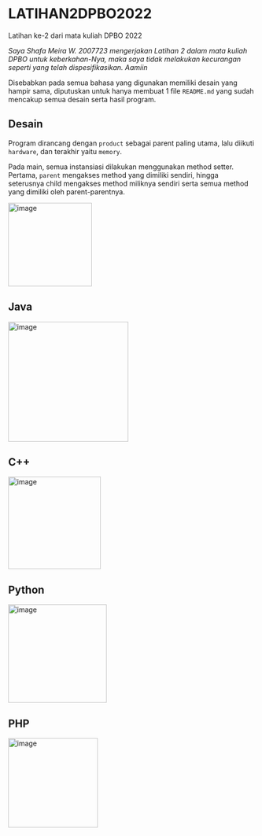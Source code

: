 # LATIHAN2DPBO2022
Latihan ke-2 dari mata kuliah DPBO 2022

*Saya Shafa Meira W. 2007723 mengerjakan Latihan 2 dalam mata kuliah DPBO untuk keberkahan-Nya, maka saya tidak melakukan kecurangan seperti yang telah dispesifikasikan. Aamiin*

Disebabkan pada semua bahasa yang digunakan memiliki desain yang hampir sama, diputuskan untuk hanya membuat 1 file `README.md` yang sudah mencakup semua desain serta hasil program.

## Desain 
Program dirancang dengan `product` sebagai parent paling utama, lalu diikuti `hardware`, dan terakhir yaitu `memory`. 

Pada main, semua instansiasi dilakukan menggunakan method setter. Pertama, `parent` mengakses method yang dimiliki sendiri, hingga seterusnya child mengakses method miliknya sendiri serta semua method yang dimiliki oleh parent-parentnya.

<img width="170" alt="image" src="https://user-images.githubusercontent.com/71260611/154809858-43092903-f750-484f-b5ff-0832a39ff9a9.png">


## Java<br>
<img width="244" alt="image" src="https://user-images.githubusercontent.com/71260611/154812241-101a0df8-d58b-47ae-bf58-7d387253bc17.png">

## C++<br>
<img width="188" alt="image" src="https://user-images.githubusercontent.com/71260611/154815810-dbdd184b-78b7-4d5a-8614-960690b2fd19.png">

## Python<br>
<img width="200" alt="image" src="https://user-images.githubusercontent.com/71260611/154841604-76d2963a-f3ba-4e32-8b68-c9429e66cbaa.png">

## PHP<br>
<img width="182" alt="image" src="https://user-images.githubusercontent.com/71260611/154847231-05a95328-d1d0-4dd0-b987-382a6c126913.png">
